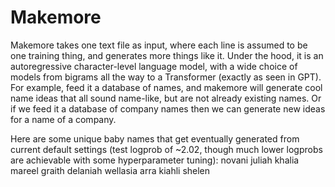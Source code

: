 # Makemore
Makemore takes one text file as input, where each line is assumed to be one training thing, and generates more things like it. Under the hood, it is an autoregressive character-level language model, with a wide choice of models from bigrams all the way to a Transformer (exactly as seen in GPT). For example, feed it a database of names, and makemore will generate cool name ideas that all sound name-like, but are not already existing names. Or if we feed it a database of company names then we can generate new ideas for a name of a company.

Here are some unique baby names that get eventually generated from current default settings (test logprob of ~2.02, though much lower logprobs are achievable with some hyperparameter tuning):
novani
juliah
khalia
mareel
graith
delaniah
wellasia
arra
kiahli
shelen
